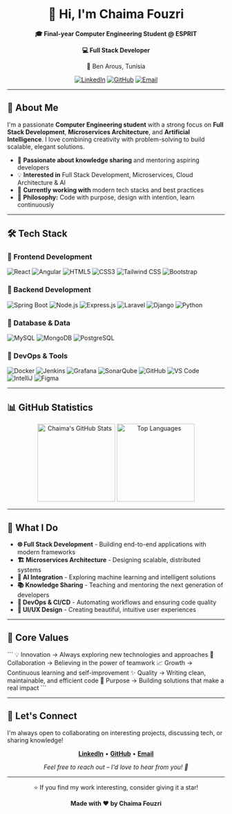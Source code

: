 <div align="center">
  <h1>👋 Hi, I'm Chaima Fouzri</h1>
  <p><strong>🎓 Final-year Computer Engineering Student @ ESPRIT</strong></p>
  <p><strong>💻 Full Stack Developer </strong></p>
  <p>📍 Ben Arous, Tunisia</p>
  
  [![LinkedIn](https://img.shields.io/badge/LinkedIn-0A66C2?style=for-the-badge&logo=linkedin&logoColor=white)](https://www.linkedin.com/in/chayma-fouzri/)
  [![GitHub](https://img.shields.io/badge/GitHub-181717?style=for-the-badge&logo=github&logoColor=white)](https://github.com/FouzriChayma)
  [![Email](https://img.shields.io/badge/Email-EA4335?style=for-the-badge&logo=gmail&logoColor=white)](mailto:chayma.fouzri@esprit.tn)
</div>

---

## 🚀 About Me

I'm a passionate **Computer Engineering student** with a strong focus on **Full Stack Development**, **Microservices Architecture**, and **Artificial Intelligence**. I love combining creativity with problem-solving to build scalable, elegant solutions.

- 🎯 **Passionate about knowledge sharing** and mentoring aspiring developers
- 💡 **Interested in** Full Stack Development, Microservices, Cloud Architecture & AI
- 🧩 **Currently working with** modern tech stacks and best practices
- 🧠 **Philosophy:** Code with purpose, design with intention, learn continuously

---

## 🛠️ Tech Stack

### 🎨 Frontend Development
![React](https://img.shields.io/badge/React-61DAFB?style=flat-square&logo=react&logoColor=black)
![Angular](https://img.shields.io/badge/Angular-DD0031?style=flat-square&logo=angular&logoColor=white)
![HTML5](https://img.shields.io/badge/HTML5-E34C26?style=flat-square&logo=html5&logoColor=white)
![CSS3](https://img.shields.io/badge/CSS3-1572B6?style=flat-square&logo=css3&logoColor=white)
![Tailwind CSS](https://img.shields.io/badge/Tailwind-06B6D4?style=flat-square&logo=tailwindcss&logoColor=white)
![Bootstrap](https://img.shields.io/badge/Bootstrap-7952B3?style=flat-square&logo=bootstrap&logoColor=white)

### 🔧 Backend Development
![Spring Boot](https://img.shields.io/badge/Spring%20Boot-6DB33F?style=flat-square&logo=springboot&logoColor=white)
![Node.js](https://img.shields.io/badge/Node.js-339933?style=flat-square&logo=node.js&logoColor=white)
![Express.js](https://img.shields.io/badge/Express.js-000000?style=flat-square&logo=express&logoColor=white)
![Laravel](https://img.shields.io/badge/Laravel-FF2D20?style=flat-square&logo=laravel&logoColor=white)
![Django](https://img.shields.io/badge/Django-092E20?style=flat-square&logo=django&logoColor=white)
![Python](https://img.shields.io/badge/Python-3776AB?style=flat-square&logo=python&logoColor=white)

### 💾 Database & Data
![MySQL](https://img.shields.io/badge/MySQL-4479A1?style=flat-square&logo=mysql&logoColor=white)
![MongoDB](https://img.shields.io/badge/MongoDB-47A248?style=flat-square&logo=mongodb&logoColor=white)
![PostgreSQL](https://img.shields.io/badge/PostgreSQL-336791?style=flat-square&logo=postgresql&logoColor=white)

### 🚀 DevOps & Tools
![Docker](https://img.shields.io/badge/Docker-2496ED?style=flat-square&logo=docker&logoColor=white)
![Jenkins](https://img.shields.io/badge/Jenkins-D24939?style=flat-square&logo=jenkins&logoColor=white)
![Grafana](https://img.shields.io/badge/Grafana-F46800?style=flat-square&logo=grafana&logoColor=white)
![SonarQube](https://img.shields.io/badge/SonarQube-4E9BCD?style=flat-square&logo=sonarqube&logoColor=white)
![GitHub](https://img.shields.io/badge/GitHub-181717?style=flat-square&logo=github&logoColor=white)
![VS Code](https://img.shields.io/badge/VS%20Code-007ACC?style=flat-square&logo=visualstudiocode&logoColor=white)
![IntelliJ](https://img.shields.io/badge/IntelliJ-000000?style=flat-square&logo=intellijidea&logoColor=white)
![Figma](https://img.shields.io/badge/Figma-F24E1E?style=flat-square&logo=figma&logoColor=white)

---

## 📊 GitHub Statistics

<div align="center">
  <img height="180em" src="https://github-readme-stats.vercel.app/api?username=FouzriChayma&show_icons=true&theme=tokyonight&hide_border=true" alt="Chaima's GitHub Stats" />
  <img height="180em" src="https://github-readme-stats.vercel.app/api/top-langs/?username=FouzriChayma&layout=compact&theme=tokyonight&hide_border=true" alt="Top Languages" />
</div>

---

## 💼 What I Do

- **🌐 Full Stack Development** - Building end-to-end applications with modern frameworks
- **🏗️ Microservices Architecture** - Designing scalable, distributed systems
- **🤖 AI Integration** - Exploring machine learning and intelligent solutions
- **📚 Knowledge Sharing** - Teaching and mentoring the next generation of developers
- **🔄 DevOps & CI/CD** - Automating workflows and ensuring code quality
- **🎨 UI/UX Design** - Creating beautiful, intuitive user experiences

---

## 🌟 Core Values

\`\`\`
💡 Innovation  →  Always exploring new technologies and approaches
🤝 Collaboration  →  Believing in the power of teamwork
📈 Growth  →  Continuous learning and self-improvement
✨ Quality  →  Writing clean, maintainable, and efficient code
🎯 Purpose  →  Building solutions that make a real impact
\`\`\`

---

## 🔗 Let's Connect

I'm always open to collaborating on interesting projects, discussing tech, or sharing knowledge!

<div align="center">
  
  **[LinkedIn](https://www.linkedin.com/in/chayma-fouzri/)** • **[GitHub](https://github.com/FouzriChayma)** • **[Email](mailto:chayma.fouzri@esprit.tn)**
  
  <p><em>Feel free to reach out – I'd love to hear from you! 🚀</em></p>
</div>

---

<div align="center">
  <p>⭐ If you find my work interesting, consider giving it a star!</p>
  <p><strong>Made with ❤️ by Chaima Fouzri</strong></p>
</div>
